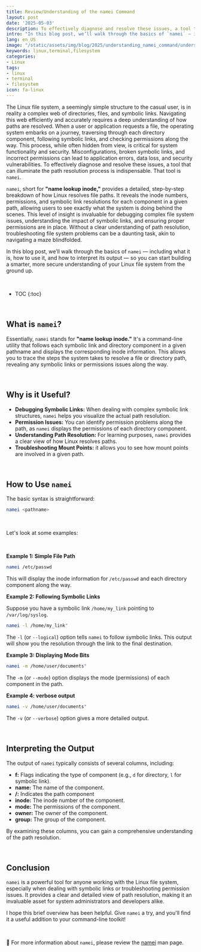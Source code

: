 ```yaml
---
title: Review/Understanding of the namei Command
layout: post
date: '2025-05-03'
description: To effectively diagnose and resolve these issues, a tool that can illuminate the path resolution process is indispensable. That tool is `namei`.
intro: "In this blog post, we’ll walk through the basics of `namei` — including what it is, how to use it, and how to interpret its output — so you can start building a smarter, more secure understanding of your Linux file system from the ground up." 
lang: en_US
image: "/static/assets/img/blog/2025/understanding_namei_command/understanding_namei_command.jpg"
keywords: linux,terminal,filesystem
categories:
- Linux
tags:
- linux
- terminal
- filesystem
icon: fa-linux
---
```


The Linux file system, a seemingly simple structure to the casual user, is in reality a complex web of directories, files, and symbolic links. Navigating this web efficiently and accurately requires a deep understanding of how paths are resolved. When a user or application requests a file, the operating system embarks on a journey, traversing through each directory component, following symbolic links, and checking permissions along the way. This process, while often hidden from view, is critical for system functionality and security. Misconfigurations, broken symbolic links, and incorrect permissions can lead to application errors, data loss, and security vulnerabilities. To effectively diagnose and resolve these issues, a tool that can illuminate the path resolution process is indispensable. That tool is `namei`.

`namei`, short for **"name lookup inode,"** provides a detailed, step-by-step breakdown of how Linux resolves file paths. It reveals the inode numbers, permissions, and symbolic link resolutions for each component in a given path, allowing users to see exactly what the system is doing behind the scenes. This level of insight is invaluable for debugging complex file system issues, understanding the impact of symbolic links, and ensuring proper permissions are in place. Without a clear understanding of path resolution, troubleshooting file system problems can be a daunting task, akin to navigating a maze blindfolded.

In this blog post, we’ll walk through the basics of `namei` — including what it is, how to use it, and how to interpret its output — so you can start building a smarter, more secure understanding of your Linux file system from the ground up.

<br>

* TOC 
{:toc}

<br>

## What is `namei`?

Essentially, `namei` stands for **"name lookup inode."** It's a command-line utility that follows each symbolic link and directory component in a given pathname and displays the corresponding inode information. This allows you to trace the steps the system takes to resolve a file or directory path, revealing any symbolic links or permissions issues along the way.

<br>

## Why is it Useful?

* **Debugging Symbolic Links:** When dealing with complex symbolic link structures, `namei` helps you visualize the actual path resolution.
* **Permission Issues:** You can identify permission problems along the path, as `namei` displays the permissions of each directory component.
* **Understanding Path Resolution:** For learning purposes, `namei` provides a clear view of how Linux resolves paths.
* **Troubleshooting Mount Points:** it allows you to see how mount points are involved in a given path.

<br>

## How to Use `namei`

The basic syntax is straightforward:

```bash
namei <pathname>
```

<br>

Let's look at some examples:

<br>

**Example 1: Simple File Path**

```bash
namei /etc/passwd
```

This will display the inode information for `/etc/passwd` and each directory component along the way.

**Example 2: Following Symbolic Links**

Suppose you have a symbolic link `/home/my_link` pointing to `/var/log/syslog`.

```bash
namei -l /home/my_link"
```

The `-l` (or `--logical`) option tells `namei` to follow symbolic links. This output will show you the resolution through the link to the final destination.

**Example 3: Displaying Mode Bits**

```bash
namei -m /home/user/documents"
```

The `-m` (or `--mode`) option displays the mode (permissions) of each component in the path.

**Example 4: verbose output**

```bash
namei -v /home/user/documents"
```

The `-v` (or `--verbose`) option gives a more detailed output.

<br>

## Interpreting the Output

The output of `namei` typically consists of several columns, including:

* **f:** Flags indicating the type of component (e.g., `d` for directory, `l` for symbolic link).
* **name:** The name of the component.
* **/:** Indicates the path component
* **inode:** The inode number of the component.
* **mode:** The permissions of the component.
* **owner:** The owner of the component.
* **group:** The group of the component.

By examining these columns, you can gain a comprehensive understanding of the path resolution.

<br>

## Conclusion

`namei` is a powerful tool for anyone working with the Linux file system, especially when dealing with symbolic links or troubleshooting permission issues. It provides a clear and detailed view of path resolution, making it an invaluable asset for system administrators and developers alike.

I hope this brief overview has been helpful. Give `namei` a try, and you'll find it a useful addition to your command-line toolkit!

<br>

📝 For more information about `namei`, please review the [namei](https://linux.die.net/man/1/namei) man page.